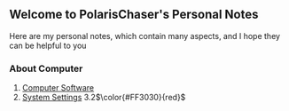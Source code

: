 ## Welcome to PolarisChaser's Personal Notes

Here are my personal notes, which contain many aspects, and I hope they can be helpful to you

### About Computer




1. [Computer Software](https://github.com/PolarisChaser/PolarisChaser.github.io/blob/master/Computer%20Software.md)
2. [System Settings](https://github.com/PolarisChaser/PolarisChaser.github.io/blob/master/System%20Settings.md)
3.2$\color{#FF3030}{red}$


